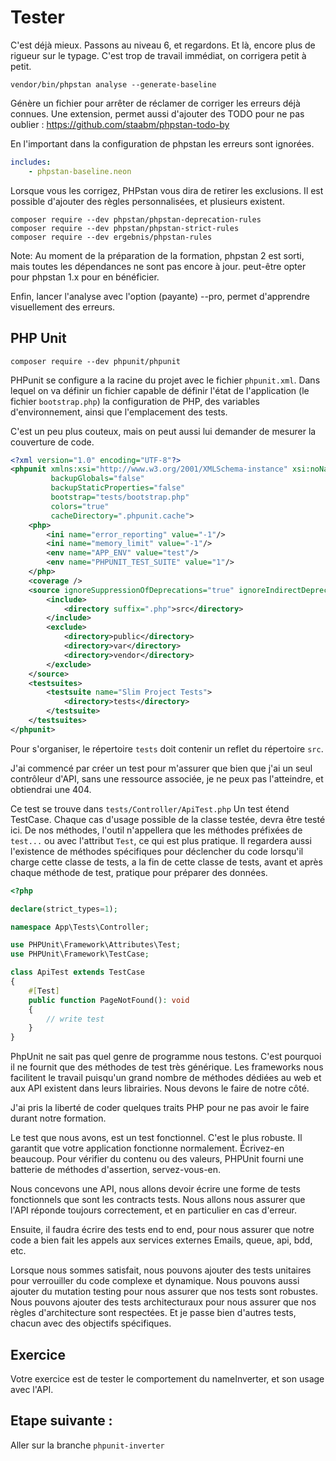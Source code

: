 # Tester

C'est déjà mieux. Passons au niveau 6, et regardons. Et là, encore plus de rigueur sur le typage.
C'est trop de travail immédiat, on corrigera petit à petit.

```shell
vendor/bin/phpstan analyse --generate-baseline
```

Génère un fichier pour arrêter de réclamer de corriger les erreurs déjà connues.
Une extension, permet aussi d'ajouter des TODO pour ne pas oublier : https://github.com/staabm/phpstan-todo-by

En l'important dans la configuration de phpstan les erreurs sont ignorées.

```yaml
includes:
	- phpstan-baseline.neon
```

Lorsque vous les corrigez, PHPstan vous dira de retirer les exclusions.
Il est possible d'ajouter des règles personnalisées, et plusieurs existent.

```shell
composer require --dev phpstan/phpstan-deprecation-rules
composer require --dev phpstan/phpstan-strict-rules
composer require --dev ergebnis/phpstan-rules
```

Note: Au moment de la préparation de la formation, phpstan 2 est sorti, mais toutes les dépendances ne sont pas encore à jour. 
peut-être opter pour phpstan 1.x pour en bénéficier.

Enfin, lancer l'analyse avec l'option (payante) --pro, permet d'apprendre visuellement des erreurs.

## PHP Unit

```shell
composer require --dev phpunit/phpunit
```

PHPunit se configure a la racine du projet avec le fichier `phpunit.xml`.
Dans lequel on va définir un fichier capable de définir l'état de l'application (le fichier `bootstrap.php`)
la configuration de PHP, des variables d'environnement, ainsi que l'emplacement des tests.

C'est un peu plus couteux, mais on peut aussi lui demander de mesurer la couverture de code.

```xml
<?xml version="1.0" encoding="UTF-8"?>
<phpunit xmlns:xsi="http://www.w3.org/2001/XMLSchema-instance" xsi:noNamespaceSchemaLocation="vendor/phpunit/phpunit/phpunit.xsd"
         backupGlobals="false"
         backupStaticProperties="false"
         bootstrap="tests/bootstrap.php"
         colors="true"
         cacheDirectory=".phpunit.cache">
    <php>
        <ini name="error_reporting" value="-1"/>
        <ini name="memory_limit" value="-1"/>
        <env name="APP_ENV" value="test"/>
        <env name="PHPUNIT_TEST_SUITE" value="1"/>
    </php>
    <coverage />
    <source ignoreSuppressionOfDeprecations="true" ignoreIndirectDeprecations="true" >
        <include>
            <directory suffix=".php">src</directory>
        </include>
        <exclude>
            <directory>public</directory>
            <directory>var</directory>
            <directory>vendor</directory>
        </exclude>
    </source>
    <testsuites>
        <testsuite name="Slim Project Tests">
            <directory>tests</directory>
        </testsuite>
    </testsuites>
</phpunit>
```

Pour s'organiser, le répertoire `tests` doit contenir un reflet du répertoire `src`.

J'ai commencé par créer un test pour m'assurer que bien que j'ai un seul contrôleur d'API, sans une ressource associée,
je ne peux pas l'atteindre, et obtiendrai une 404.

Ce test se trouve dans `tests/Controller/ApiTest.php`
Un test étend TestCase. Chaque cas d'usage possible de la classe testée, devra être testé ici.
De nos méthodes, l'outil n'appellera que les méthodes préfixées de `test...` ou avec l'attribut `Test`, ce qui est plus pratique.
Il regardera aussi l'existence de méthodes spécifiques pour déclencher du code lorsqu'il charge cette classe de tests, 
a la fin de cette classe de tests, avant et après chaque méthode de test, pratique pour préparer des données.


```php
<?php

declare(strict_types=1);

namespace App\Tests\Controller;

use PHPUnit\Framework\Attributes\Test;
use PHPUnit\Framework\TestCase;

class ApiTest extends TestCase
{
    #[Test]
    public function PageNotFound(): void
    {
        // write test
    }
}
```

PhpUnit ne sait pas quel genre de programme nous testons. C'est pourquoi il ne fournit que des méthodes de test très générique.
Les frameworks nous facilitent le travail puisqu'un grand nombre de méthodes dédiées au web et aux API existent dans leurs librairies.
Nous devons le faire de notre côté.

J'ai pris la liberté de coder quelques traits PHP pour ne pas avoir le faire durant notre formation.

Le test que nous avons, est un test fonctionnel. C'est le plus robuste. Il garantit que votre application fonctionne normalement.
Écrivez-en beaucoup. Pour vérifier du contenu ou des valeurs, PHPUnit fourni une batterie de méthodes d'assertion, servez-vous-en.

Nous concevons une API, nous allons devoir écrire une forme de tests fonctionnels que sont les contracts tests.
Nous allons nous assurer que l'API réponde toujours correctement, et en particulier en cas d'erreur.

Ensuite, il faudra écrire des tests end to end, pour nous assurer que notre code a bien fait les appels aux services externes
Emails, queue, api, bdd, etc.

Lorsque nous sommes satisfait, nous pouvons ajouter des tests unitaires pour verrouiller du code complexe et dynamique.
Nous pouvons aussi ajouter du mutation testing pour nous assurer que nos tests sont robustes.
Nous pouvons ajouter des tests architecturaux pour nous assurer que nos règles d'architecture sont respectées.
Et je passe bien d'autres tests, chacun avec des objectifs spécifiques.

## Exercice

Votre exercice est de tester le comportement du nameInverter, et son usage avec l'API.

## Etape suivante :

Aller sur la branche `phpunit-inverter`
